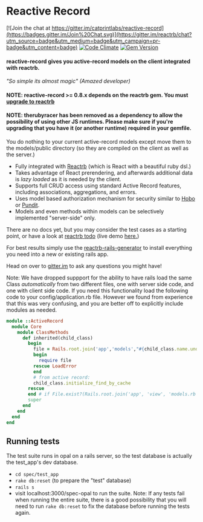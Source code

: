 # Reactive Record

[![Join the chat at https://gitter.im/catprintlabs/reactive-record](https://badges.gitter.im/Join%20Chat.svg)](https://gitter.im/reactrb/chat?utm_source=badge&utm_medium=badge&utm_campaign=pr-badge&utm_content=badge)
[![Code Climate](https://codeclimate.com/github/reactrb/reactive-record/badges/gpa.svg)](https://codeclimate.com/github/reactrb/reactive-record)
[![Gem Version](https://badge.fury.io/rb/reactive-record.svg)](https://badge.fury.io/rb/reactive-record)


#### reactive-record gives you active-record models on the client integrated with reactrb.

*"So simple its almost magic" (Amazed developer)*

#### NOTE: reactive-record >= 0.8.x depends on the reactrb gem.  You must [upgrade to reactrb](https://github.com/reactrb/reactrb#upgrading-to-reactrb)

#### NOTE: therubyracer has been removed as a dependency to allow the possibility of using other JS runtimes. Please make sure if you're upgrading that you have it (or another runtime) required in your gemfile.

You do nothing to your current active-record models except move them to the models/public directory (so they are compiled on the client as well as the server.)

* Fully integrated with [Reactrb](https://github.com/reactrb/reactrb) (which is React with a beautiful ruby dsl.)
* Takes advantage of React prerendering, and afterwards additional data is *lazy loaded* as it is needed by the client.
* Supports full CRUD access using standard Active Record features, including associations, aggregations, and errors.
* Uses model based authorization mechanism for security similar to [Hobo](http://www.hobocentral.net/manual/permissions) or [Pundit](https://github.com/elabs/pundit).
* Models and even methods within models can be selectively implemented "server-side" only.

There are no docs yet, but you may consider the test cases as a starting point, or have a look at [reactrb todo](https://reactiverb-todo.herokuapp.com/) (live demo [here.](https://reactiverb-todo.herokuapp.com/))

For best results simply use the [reactrb-rails-generator](https://github.com/reactrb/reactrb-rails-generator) to install everything you need into a new or existing rails app.

Head on over to [gitter.im](https://gitter.im/reactrb/chat) to ask any questions you might have!

Note: We have dropped suppport for the ability to have rails load the same Class *automatically* from two different files, one with server side code, and one with client side code. If you need this functionality load the following code to your config/application.rb file.  However we found from experience that this was very confusing, and you are better off to explicitly include modules as needed.

```ruby
module ::ActiveRecord
  module Core
    module ClassMethods
      def inherited(child_class)
        begin
          file = Rails.root.join('app','models',"#{child_class.name.underscore}.rb").to_s rescue nil
          begin
            require file
          rescue LoadError
          end
          # from active record:
          child_class.initialize_find_by_cache
        rescue
        end # if File.exist?(Rails.root.join('app', 'view', 'models.rb'))
        super
      end
    end
  end
end
```

## Running tests
The test suite runs in opal on a rails server, so the test database is actually the test_app's dev database.

* ```cd spec/test_app```
* ```rake db:reset``` (to prepare the "test" database)
* ```rails s```
* visit localhost:3000/spec-opal to run the suite.
Note: If any tests fail when running the entire suite, there is a good possibility that you will need to run ```rake db:reset``` to fix the database before running the tests again.
